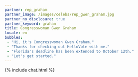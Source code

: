 ```yaml
---
partner: rep_graham
partner_image: /images/celebs/rep_gwen_graham.jpg
partner_no_disclosure: true
partner_keyword: graham
title: Congresswoman Gwen Graham
locale: en
bubbles:
 - "Hi, it's Congresswoman Gwen Graham."
 - "Thanks for checking out HelloVote with me."
 - "Florida's deadline has been extended to October 12th."
 - "Let's get started."
---
```

{% include chat.html %}
